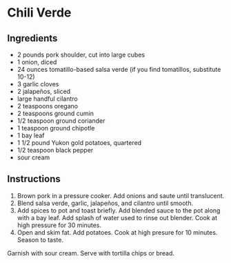 # Chili Verde

## Ingredients

- 2 pounds pork shoulder, cut into large cubes
- 1 onion, diced
- 24 ounces tomatillo-based salsa verde (if you find tomatillos, substitute 10-12)
- 3 garlic cloves
- 2 jalapeños, sliced
- large handful cilantro
- 2 teaspoons oregano
- 2 teaspoons ground cumin
- 1/2 teaspoon ground coriander
- 1 teaspoon ground chipotle
- 1 bay leaf
- 1 1/2 pound Yukon gold potatoes, quartered
- 1/2 teaspoon black pepper
- sour cream

## Instructions

1. Brown pork in a pressure cooker. Add onions and saute until translucent.
2. Blend salsa verde, garlic, jalapeños, and cilantro until smooth.
3. Add spices to pot and toast briefly. Add blended sauce to the pot along with a bay leaf. Add splash of water used to rinse out blender. Cook at high pressure for 30 minutes.
4. Open and skim fat. Add potatoes. Cook at high presure for 10 minutes. Season to taste.

Garnish with sour cream. Serve with tortilla chips or bread.
